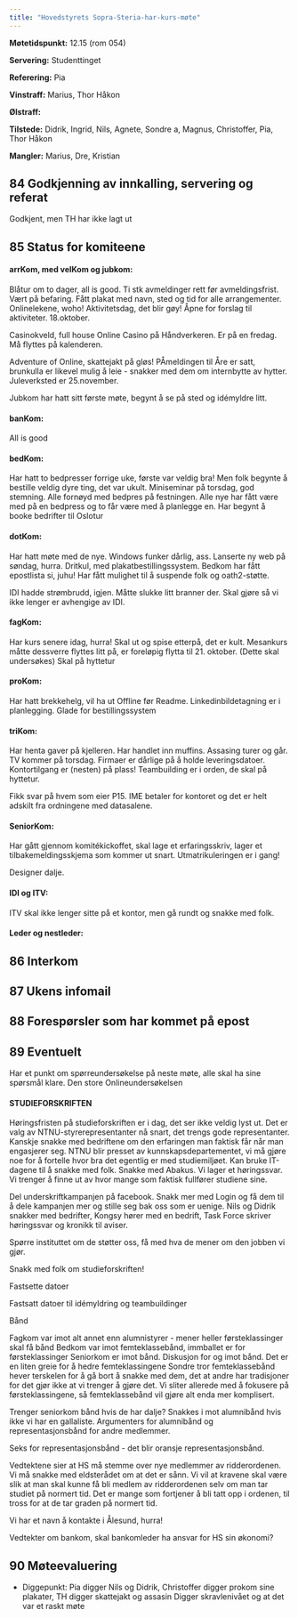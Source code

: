 ```yaml
---
title: "Hovedstyrets Sopra-Steria-har-kurs-møte"
---
```


**Møtetidspunkt:** 12.15 (rom 054)

**Servering:** Studenttinget

**Referering:**  Pia

**Vinstraff:** Marius, Thor Håkon

**Ølstraff:** 

**Tilstede:** Didrik, Ingrid, Nils, Agnete, Sondre a, Magnus, Christoffer, Pia, Thor Håkon

**Mangler:** Marius, Dre, Kristian 

## 84 Godkjenning av innkalling, servering og referat  

Godkjent, men TH har ikke lagt ut

## 85 Status for komiteene  

#### arrKom, med velKom og jubkom:  

Blåtur om to dager, all is good. Ti stk avmeldinger rett før avmeldingsfrist. Vært på befaring. Fått plakat med navn, sted og tid for alle arrangementer. Onlinelekene, woho! Aktivitetsdag, det blir gøy! Åpne for forslag til aktiviteter.  18.oktober. 

Casinokveld, full house Online Casino på Håndverkeren. Er på en fredag. Må flyttes på kalenderen. 

Adventure of Online, skattejakt på gløs! 
PÅmeldingen til Åre er satt, brunkulla er likevel mulig å leie - snakker med dem om internbytte av hytter. 
Juleverksted er 25.november. 

Jubkom har hatt sitt første møte, begynt å se på sted og idémyldre litt. 

#### banKom:  

All is good

#### bedKom:  

Har hatt to bedpresser forrige uke, første var veldig bra! Men folk begynte å bestille veldig dyre ting, det var ukult. Miniseminar på torsdag, god stemning. Alle fornøyd med bedpres på festningen. Alle nye har fått være med på en bedpress og to får være med å planlegge en. Har begynt å booke bedrifter til Oslotur 

#### dotKom:

Har hatt møte med de nye. Windows funker dårlig, ass. Lanserte ny web på søndag, hurra. Dritkul, med plakatbestillingssystem. Bedkom har fått epostlista si, juhu! Har fått mulighet til å suspende folk og oath2-støtte. 

IDI hadde strømbrudd, igjen. Måtte slukke litt branner der. Skal gjøre så vi ikke lenger er avhengige av IDI. 

#### fagKom:

Har kurs senere idag, hurra! Skal ut og spise etterpå, det er kult. Mesankurs måtte dessverre flyttes litt på, er foreløpig flytta til 21. oktober. (Dette skal undersøkes) Skal på hyttetur

#### proKom:  

Har hatt brekkehelg, vil ha ut Offline før Readme. Linkedinbildetagning er i planlegging. Glade for bestillingssystem

#### triKom:

Har henta gaver på kjelleren. Har handlet inn muffins. Assasing turer og går. TV kommer på torsdag. Firmaer er dårlige på å holde leveringsdatoer. Kontortilgang er (nesten) på plass! Teambuilding er i orden, de skal på hyttetur. 

Fikk svar på hvem som eier P15. IME betaler for kontoret og det er helt adskilt fra ordningene med datasalene. 

#### SeniorKom:

Har gått gjennom komitékickoffet, skal lage et erfaringsskriv, lager et tilbakemeldingsskjema som kommer ut snart. Utmatrikuleringen er i gang!

Designer dalje. 

#### IDI og ITV:

ITV skal ikke lenger sitte på et kontor, men gå rundt og snakke med folk. 

#### Leder og nestleder:  

## 86 Interkom  

## 87 Ukens infomail

## 88 Forespørsler som har kommet på epost  

## 89 Eventuelt  

Har et punkt om spørreundersøkelse på neste møte, alle skal ha sine spørsmål klare. Den store Onlineundersøkelsen

#### STUDIEFORSKRIFTEN

Høringsfristen på studieforskriften er i dag, det ser ikke veldig lyst ut. Det er valg av NTNU-styrerepresentanter nå snart, det trengs gode representanter. Kanskje snakke med bedriftene om den erfaringen man faktisk får når man engasjerer seg. NTNU blir presset av kunnskapsdepartementet, vi må gjøre noe for å fortelle hvor bra det egentlig er med studiemiljøet. Kan bruke IT-dagene til å snakke med folk. Snakke med Abakus. Vi lager et høringssvar. Vi trenger å finne ut av hvor mange som faktisk fullfører studiene sine. 

Del underskriftkampanjen på facebook. Snakk mer med Login og få dem til å dele kampanjen mer og stille seg bak oss som er uenige. Nils og Didrik snakker med bedrifter, Kongsy hører med en bedrift, Task Force skriver høringssvar og kronikk til aviser. 

Spørre instituttet om de støtter oss, få med hva de mener om den jobben vi gjør. 

Snakk med folk om studieforskriften!

Fastsette datoer

Fastsatt datoer til idémyldring og teambuildinger

Bånd

Fagkom var imot alt annet enn alumnistyrer - mener heller førsteklassinger skal få bånd
Bedkom var imot femteklassebånd, immballet er for førsteklassinger
Seniorkom er imot bånd. 
Diskusjon for og imot bånd. Det er en liten greie for å hedre femteklassingene
Sondre tror femteklassebånd hever terskelen for å gå bort å snakke med dem, det at andre har tradisjoner for det gjør ikke at vi trenger å gjøre det. Vi sliter allerede med å fokusere på førsteklassingene, så femteklassebånd vil gjøre alt enda mer komplisert. 

Trenger seniorkom bånd hvis de har dalje? Snakkes i mot alumnibånd hvis ikke vi har en gallaliste. 
Argumenters for alumnibånd og representasjonsbånd for andre medlemmer. 

Seks for representasjonsbånd - det blir oransje representasjonsbånd. 

Vedtektene sier at HS må stemme over nye medlemmer av ridderordenen. Vi må snakke med eldsterådet om at det er sånn. Vi vil at kravene skal være slik at man skal kunne få bli medlem av ridderordenen selv om man tar studiet på normert tid. Det er mange som fortjener å bli tatt opp i ordenen, til tross for at de tar graden på normert tid. 

Vi har et navn å kontakte i Ålesund, hurra!

Vedtekter om bankom, skal bankomleder ha ansvar for HS sin økonomi?

## 90 Møteevaluering  

- Diggepunkt: Pia digger Nils og Didrik, 
Christoffer digger prokom sine plakater, 
TH digger skattejakt og assasin
Digger skravlenivået og at det var et raskt møte